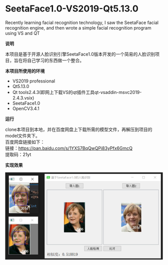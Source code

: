 # SeetaFace1.0-VS2019-Qt5.13.0
 Recently learning facial recognition technology, I saw the SeetaFace facial recognition engine, and then wrote a simple facial recognition program using VS and QT

**说明**  

本项目是基于开源人脸识别引擎SeetaFace1.0版本开发的一个简易的人脸识别项目，旨在将自己学习的东西做一个整合。

**本项目所使用的环境**

* VS2019 professional
* Qt5.13.0
* Qt tools2.4.3(即网上下载VS的qt插件工具qt-vsaddin-msvc2019-2.4.3.vsix)
* SeetaFace1.0
* OpenCV3.4.1

**运行**  

clone本项目到本地，并在百度网盘上下载所需的模型文件，再解压到项目的model文件夹下。  
百度网盘链接如下：  
链接：https://pan.baidu.com/s/1YXS7BqQwQPi83yPfx6GmcQ   
提取码：21yt 

**实现效果**  

![运行效果图](https://github.com/YouthJourney/SeetaFace1.0-VS2019-Qt5.13.0/blob/master/result_picture/%E8%BF%90%E8%A1%8C%E6%95%88%E6%9E%9C%E5%9B%BE.png)

